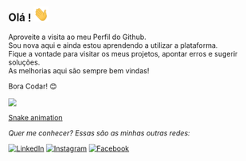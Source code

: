 
<h2> Olá <Dev's />! <img src="https://github.com/ABSphreak/ABSphreak/blob/master/gifs/Hi.gif" width="30px"></h2>



Aproveite a visita ao meu Perfil do Github.<br>
Sou nova aqui e ainda estou aprendendo a utilizar a plataforma. <br>
Fique a vontade para visitar os meus projetos, apontar erros e sugerir soluções.<br>
As melhorias aqui são sempre bem vindas! 

Bora Codar! 😊
<div>
  <a href="https://github.com/JessicaKAmaral">
  <img height="180em"   align="center" src="https://github-readme-stats.vercel.app/api?username=JessicaKAmaral&show_icons=true&theme=react&include_all_commits=true&count_private=true"/>
  
  
  
  
 [Snake animation](https://github.com/JessicaKAmaral/JessicaKAmaral/blob/output/github-contribution-grid-snake.svg)


<i>Quer me conhecer? Essas são as minhas outras redes:</i><br>

<a href="https://www.linkedin.com/in/j%C3%A9ssica-amaral-0b374147/" target="_blank"><img src="https://img.shields.io/badge/LinkedIn-%230077B5.svg?&style=flat-square&logo=linkedin&logoColor=white" alt="LinkedIn"></a>
<a href="https://www.instagram.com/jessicakamaral/" target="_blank"><img src="https://img.shields.io/badge/Instagram-%23E4405F.svg?&style=flat-square&logo=instagram&logoColor=white" alt="Instagram"></a>
<a href="https://www.facebook.com/jessicakenia.amaral" target="_blank"><img src="https://img.shields.io/badge/Facebook-%231877F2.svg?&style=flat-square&logo=facebook&logoColor=white" alt="Facebook"></a>



